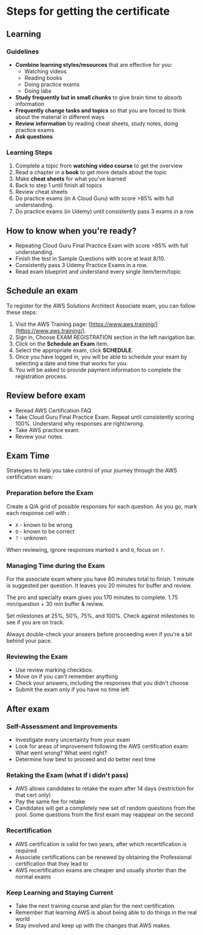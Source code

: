 # Steps for getting the certificate

## Learning

### Guidelines

- **Combine learning styles/resources** that are effective for you:
  - Watching videos
  - Reading books
  - Doing practice exams
  - Doing labs
- **Study frequently but in small chunks** to give brain time to absorb information
- **Frequently change tasks and topics** so that you are forced to think about the material in different ways
- **Review information** by reading cheat sheets, study notes, doing practice exams
- **Ask questions**

### Learning Steps

1. Complete a topic from **watching video course** to get the overview
1. Read a chapter in a **book** to get more details about the topic
1. Make **cheat sheets** for what you've learned
2. Back to step 1 until finish all topics
3. Review cheat sheets
4. Do practice exams (in A Cloud Guru) with score >85% with full understanding.
5. Do practice exams (in Udemy) until consistently pass 3 exams in a row


## How to know when you're ready?

- Repeating Cloud Guru Final Practice Exam with score >85% with full understanding.
- Finish the test in Sample Questions with score at least 8/10.
- Consistently pass 3 Udemy Practice Exams in a row.
- Read exam blueprint and understand every single item/term/topic


## Schedule an exam

To register for the AWS Solutions Architect Associate exam, you can follow these steps:

1. Visit the AWS Training page: [https://www.aws.training/](https://www.aws.training/).
2. Sign in, Choose EXAM REGISTRATION section in the left navigation bar.
1. Click on the **Schedule an Exam** item.
2. Select the appropriate exam, click **SCHEDULE**.
3. Once you have logged in, you will be able to schedule your exam by selecting a date and time that works for you.
4. You will be asked to provide payment information to complete the registration process.


## Review before exam

- Reread AWS Certification FAQ
- Take Cloud Guru Final Practice Exam. Repeat until consistently scoring 100%. Understand why responses are right/wrong.
- Take AWS practice exam.
- Review your notes.


## Exam Time

Strategies to help you take control of your journey through the AWS certification exam:

### Preparation before the Exam

Create a Q/A grid of possible responses for each question. As you go, mark each response cell with :
  - `X` - known to be wrong
  - `O` - known to be correct
  - `?` - unknown

When reviewing, ignore responses marked `X` and `O`, focus on `?`.

### Managing Time during the Exam

For the associate exam where you have 80 minutes total to finish. 1 minute is suggested per question. It leaves you 20 minutes for buffer and review.

The pro and specialty exam gives you 170 minutes to complete. 1.75 min/question + 30 min buffer & review.

Set milestones at 25%, 50%, 75%, and 100%. Check against milestones to see if you are on track.

Always double-check your anseers before proceeding even if you're a bit behind your pace.

### Reviewing the Exam
- Use review marking checkbox.
- Move on if you can't remember anything
- Check your answers, including the responses that you didn't choose
- Submit the exam only if you have no time left


## After exam

### Self-Assessment and Improvements
- Investigate every uncertainty from your exam
- Look for areas of improvement following the AWS certification exam: What went wrong? What went right?
- Determine how best to proceed and do better next time

### Retaking the Exam (what if i didn't pass)
- AWS allows candidates to retake the exam after 14 days (restriction for that cert only)
- Pay the same fee for retake
- Candidates will get a completely new set of random questions from the pool. Some questions from the first exam may reappear on the second

### Recertification
- AWS certification is valid for two years, after which recertification is required
- Associate certifications can be renewed by obtaining the Professional certification that they lead to
- AWS recertification exams are cheaper and usually shorter than the normal exams

### Keep Learning and Staying Current
- Take the next training course and plan for the next certification
- Remember that learning AWS is about being able to do things in the real world
- Stay involved and keep up with the changes that AWS makes.
